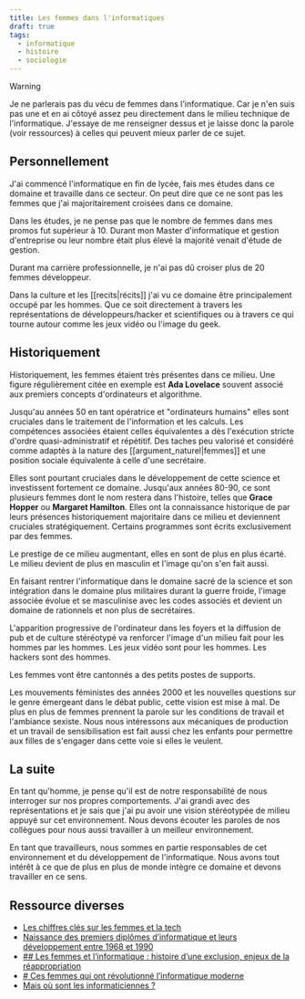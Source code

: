 ```yaml
---
title: Les femmes dans l'informatiques
draft: true
tags:
  - informatique
  - histoire
  - sociologie
---
```


>[!warning]
>Je ne parlerais pas du vécu de femmes dans l'informatique. Car je n'en suis pas une et en ai côtoyé assez peu directement dans le milieu technique de l'informatique. J'essaye de me renseigner dessus et je laisse donc la parole (voir ressources) à celles qui peuvent mieux parler de ce sujet. 

## Personnellement 

J'ai commencé l'informatique en fin de lycée, fais mes études dans ce domaine et travaille dans ce secteur. On peut dire que ce ne sont pas les femmes que j'ai majoritairement croisées dans ce domaine. 

Dans les études, je ne pense pas que le nombre de femmes dans mes promos fut supérieur à 10. Durant mon Master d'informatique et gestion d'entreprise ou leur nombre était plus élevé la majorité venait d'étude de gestion. 

Durant ma carrière professionnelle, je n'ai pas dû croiser plus de 20 femmes développeur.

Dans la culture et les [[recits|récits]] j'ai vu ce domaine être principalement occupé par les hommes. Que ce soit directement à travers les représentations de développeurs/hacker et scientifiques ou à travers ce qui tourne autour comme les jeux vidéo ou l'image du geek.   

## Historiquement

Historiquement, les femmes étaient très présentes dans ce milieu. Une figure régulièrement citée en exemple est **Ada Lovelace** souvent associé aux premiers concepts d'ordinateurs et algorithme. 

Jusqu'au années 50 en tant opératrice et "ordinateurs humains" elles sont cruciales dans le traitement de l'information et les calculs. Les compétences associées étaient celles équivalentes a dès l'exécution stricte d'ordre quasi-administratif et répétitif. Des taches peu valorisé et considéré comme adaptés à la nature des [[argument_naturel|femmes]] et une position sociale équivalente à celle d'une secrétaire.

Elles sont pourtant cruciales dans le développement de cette science et investissent fortement ce domaine. Jusqu'aux années 80-90, ce sont plusieurs femmes dont le nom restera dans l'histoire, telles que **Grace Hopper** ou **Margaret Hamilton**. Elles ont la connaissance historique de par leurs présences historiquement majoritaire dans ce milieu et deviennent cruciales stratégiquement. Certains programmes sont écrits exclusivement par des femmes.


Le prestige de ce milieu augmentant, elles en sont de plus en plus écarté. Le milieu devient de plus en masculin et l'image qu'on s'en fait aussi. 

En faisant rentrer l'informatique dans le domaine sacré de la science et son intégration dans le domaine plus militaires durant la guerre froide, l'image associée évolue et se masculinise avec les codes associés et devient un domaine de rationnels et non plus de secrétaires.

L'apparition progressive de l'ordinateur dans les foyers et la diffusion de pub et de culture stéréotypé va renforcer l'image d'un milieu fait pour les hommes par les hommes. Les jeux vidéo sont pour les hommes. Les hackers sont des hommes. 

Les femmes vont être cantonnés a des petits postes de supports.

Les mouvements féministes des années 2000 et les nouvelles questions sur le genre émergeant dans le débat public, cette vision est mise à mal. De plus en plus de femmes prennent la parole sur les conditions de travail et l'ambiance sexiste. Nous nous intéressons aux mécaniques de production et un travail de sensibilisation est fait aussi chez les enfants pour permettre aux filles de s'engager dans cette voie si elles le veulent.

## La suite

En tant qu'homme, je pense qu'il est de notre responsabilité de nous interroger sur nos propres comportements. J'ai grandi avec des représentations et je sais que j'ai pu avoir une vision stéréotypée de milieu appuyé sur cet environnement. Nous devons écouter les paroles de nos collègues pour nous aussi travailler à un meilleur environnement.

En tant que travailleurs, nous sommes en partie responsables de cet environnement et du développement de l'informatique. Nous avons tout intérêt à ce que de plus en plus de monde intègre ce domaine et devons travailler en ce sens. 

##  Ressource diverses

- [Les chiffres clés sur les femmes et la tech](https://www.grandeecolenumerique.fr/le-numerique-et-les-femmes/les-chiffres-cles-sur-les-femmes-et-la-tech)
- [Naissance des premiers diplômes d’informatique et leurs développement entre 1968 et 1990](https://webtv.univ-lille.fr/video/6480/naissance-des-premiers-diplomes-d8217informatique-et-leurs-developpement-entre-1968-et-1990)
- [## Les femmes et l’informatique : histoire d’une exclusion, enjeux de la réappropriation](https://www.ritimo.org/Les-femmes-et-l-informatique-histoire-d-une-exclusion-enjeux-de-la)
- [# Ces femmes qui ont révolutionné l’informatique moderne](https://usbeketrica.com/fr/article/elles-ont-revolutionne-l-informatique-moderne)
- [Mais où sont les informaticiennes ?](https://www.cairn.info/revue-travail-genre-et-societes-2016-2-page-167.htm)